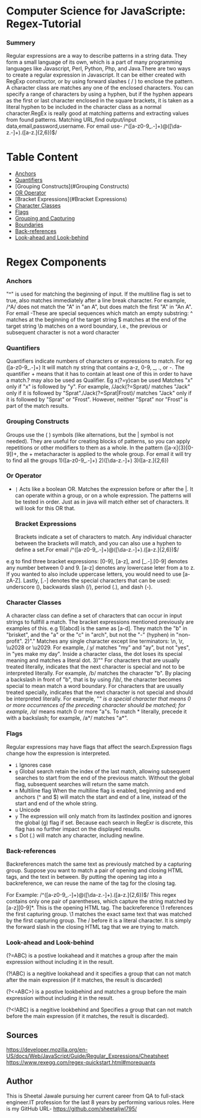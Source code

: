 #  Computer Science for JavaScripte: Regex-Tutorial

### Summery

Regular expressions are a way to describe patterns in a string data. They form a small language of its own, which is a part of many programming languages like Javascript, Perl, Python, Php, and Java.There are two ways to create a regular expression in Javascript. It can be either created with RegExp constructor, or by using forward slashes ( / ) to enclose the pattern.
A character class are matches any one of the enclosed characters. You can specify a range of characters by using a hyphen, but if the hyphen appears as the first or last character enclosed in the square brackets, it is taken as a literal hyphen to be included in the character class as a normal character.RegEx is really good at matching patterns and extracting values from found patterns. Matching URL,find output/input data,email,password,username.
For email use- /^([a-z0-9_\.-]+)@([\da-z\.-]+)\.([a-z\.]{2,6})$/

# Table Content
- [Anchors](#anchors)
- [Quantifiers](#quantifiers)
- [Grouping Constructs](#Grouping Constructs)
- [OR Operator](#or-operator)
- [Bracket Expressions](#Bracket Expressions)
- [Character Classes](#character-classes)
- [Flags](#flags)
- [Grouping and Capturing](#grouping-and-capturing)
- [Boundaries](#boundaries)
- [Back-references](#back-references)
- [Look-ahead and Look-behind](#look-ahead-and-look-behind)

# Regex Components

### Anchors

"^" is used for matching the beginning of input. If the multiline flag is set to true, also matches immediately after a line break character. For example, /^A/ does not match the "A" in "an A", but does match the first "A" in "An A".
For email -These are special sequences which match an empty substring:
^ matches at the beginning of the target string
$ matches at the end of the target string
\b matches on a word boundary, i.e., the previous or subsequent character is not a word character

### Quantifiers

Quantifiers indicate numbers of characters or expressions to match. 
For eg ([a-z0-9_\.-]+) It will match ny string that contains a-z, 0-9, _, ., or -. The quantifier + means that it has to contain at least one of this in order to have a match.? may also be used as Qualifier. Eg x(?=y)can be used Matches "x" only if "x" is followed by "y". For example, /Jack(?=Sprat)/ matches "Jack" only if it is followed by "Sprat"./Jack(?=Sprat|Frost)/ matches "Jack" only if it is followed by "Sprat" or "Frost". However, neither "Sprat" nor "Frost" is part of the match results.


### Grouping Constructs

Groups use the ( ) symbols (like alternations, but the | symbol is not needed). They are useful for creating blocks of patterns, so you can apply repetitions or other modifiers to them as a whole. In the pattern ([a-x]{3}[0-9])+, the + metacharacter is applied to the whole group.
For email it will try to find all the groups 1)([a-z0-9_\.-]+) 2)([\da-z\.-]+) 3)([a-z\.]{2,6})

### Or Operator

* `|` Acts like a boolean OR. Matches the expression before or after the |.
It can operate within a group, or on a whole expression. The patterns will be tested in order. Just as in java will match either set of characters. It will look for this OR that.

 
  ### Bracket Expressions
  
  Brackets indicate a set of characters to match. Any individual character between the brackets will match, and you can also use a hyphen to define a set.For email /^([a-z0-9_\.-]+)@([\da-z\.-]+)\.([a-z\.]{2,6})$/
  
e.g to find three bracket expressions: [0-9], [a-z], and [_.-].[0-9] denotes any number between 0 and 9. [a-z] denotes any lowercase leter from a to z. If you wanted to also include uppercase letters, you would need to use [a-zA-Z]. Lastly, [.-] denotes the special characters that can be used: underscore (), backwards slash (/), period (.), and dash (-).

  
  ### Character Classes
  A character class can define a set of characters that can occur in input strings to fullfill a match. The bracket expressions mentioned previously are examples of this.
  e.g 1)[abcd] is the same as [a-d]. They match the "b" in "brisket", and the "a" or the "c" in "arch", but not the "-" (hyphen) in "non-profit".
  2)"." Matches any single character except line terminators: \n, \r, \u2028 or \u2029. For example, /.y/ matches "my" and "ay", but not "yes", in "yes make my day".
Inside a character class, the dot loses its special meaning and matches a literal dot.
  3)"\" For characters that are usually treated literally, indicates that the next character is special and not to be interpreted literally. For example, /b/ matches the character "b". By placing a backslash in front of "b", that is by using /\b/, the character becomes special to mean match a word boundary.
For characters that are usually treated specially, indicates that the next character is not special and should be interpreted literally. For example, "*" is a special character that means 0 or more occurrences of the preceding character should be matched; for example, /a*/ means match 0 or more "a"s. To match * literally, precede it with a backslash; for example, /a\*/ matches "a*".
### Flags
Regular expressions may have flags that affect the search.Expression flags change how the expression is interpreted.

* `i` Ignores case
* `g` Global search retain the index of the last match, allowing subsequent searches to start from the end of the previous match. Without the global flag, subsequent searches will return the same match.
* `m` Multiline flag When the multiline flag is enabled, beginning and end anchors (^ and $) will match the start and end of a line, instead of the start and end of the whole string.
* `u` Unicode
* `y` The expression will only match from its lastIndex position and ignores the global (g) flag if set. Because each search in RegExr is discrete, this flag has no further impact on the displayed results.
* `s` Dot (.) will match any character, including newline.


### Back-references

Backreferences match the same text as previously matched by a capturing group. Suppose you want to match a pair of opening and closing HTML tags, and the text in between. By putting the opening tag into a backreference, we can reuse the name of the tag for the closing tag.

For Example: /^([a-z0-9_\.-]+)@([\da-z\.-]+)\.([a-z\.]{2,6})$/ This regex contains only one pair of parentheses, which capture the string matched by [a-z][0-9]*. This is the opening HTML tag. The backreference \1 references the first capturing group. \1 matches the exact same text that was matched by the first capturing group. The / before it is a literal character. It is simply the forward slash in the closing HTML tag that we are trying to match.

### Look-ahead and Look-behind

(?=ABC) is a postive lookahead and it matches a group after the main expression without including it in the result.

(?!ABC) is a negitive lookahead and it specifies a group that can not match after the main expression (if it matches, the result is discarded)

(?<=ABC>) is a postive lookbehind and matches a group before the main expression without including it in the result.

(?<!ABC) is a negitive lookbehind and Specifies a group that can not match before the main expression (if it matches, the result is discarded).
 
  
  ## Sources
  
  https://developer.mozilla.org/en-US/docs/Web/JavaScript/Guide/Regular_Expressions/Cheatsheet
  https://www.rexegg.com/regex-quickstart.html#morequants
  
  ## Author
  
 This is Sheetal Jawale pursuing her current career from QA to full-stack engineer.IT profession for the last 8 years by performing various roles.
 Here is my GitHub URL- https://github.com/sheetaljwl795/ 

  
  


